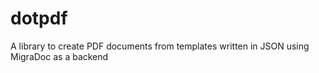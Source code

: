# dotpdf

A library to create PDF documents from templates written in JSON using MigraDoc as a backend
